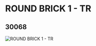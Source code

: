 # ROUND BRICK 1 - TR
## 30068
![ROUND BRICK 1 - TR](https://lc-www-live-s.legocdn.com/media/bricks/5/2/3006840.jpg)